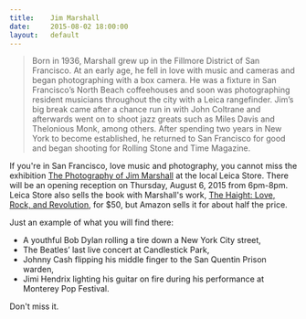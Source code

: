 ```yaml
---
title:    Jim Marshall
date:     2015-08-02 18:00:00
layout:   default
---
```


> Born in 1936, Marshall grew up in the Fillmore District of San Francisco. At an early age, he fell in love with music and cameras and began photographing with a box camera. He was a fixture in San Francisco’s North Beach coffeehouses and soon was photographing resident musicians throughout the city with a Leica rangefinder. Jim’s big break came after a chance run in with John Coltrane and afterwards went on to shoot jazz greats such as Miles Davis and Thelonious Monk, among others.  After spending two years in New York to become established, he returned to San Francisco for good and began shooting for Rolling Stone and Time Magazine.

If you're in San Francisco, love music and photography, you cannot miss the exhibition [The Photography of Jim Marshall][the-exhibition] at the local Leica Store. There will be an opening reception on Thursday, August 6, 2015 from 6pm-8pm. Leica Store also sells the book with Marshall's work, [The Haight: Love, Rock, and Revolution][the-haight], for $50, but Amazon sells it for about half the price.

Just an example of what you will find there:

* A youthful Bob Dylan rolling a tire down a New York City street,
* The Beatles’ last live concert at Candlestick Park,
* Johnny Cash flipping his middle finger to the San Quentin Prison warden,
* Jimi Hendrix lighting his guitar on fire during his performance at Monterey Pop Festival.

Don't miss it.

[the-haight]: http://amzn.com/1608873633
[the-exhibition]: https://www.leicastoresf.com/gallery/exhibitions/current-exhibitions/the-photography-of-jim-marshall/
